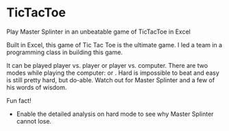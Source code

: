 # TicTacToe
Play Master Splinter in an unbeatable game of TicTacToe in Excel

Built in Excel, this game of Tic Tac Toe is the ultimate game. I led a team in a programming class in building this game.

It can be played player vs. player or player vs. computer. There are two modes while playing the computer: <easy> or <hard>. Hard is impossible to beat and easy is still pretty hard, but do-able. Watch out for Master Splinter and a few of his words of wisdom.

Fun fact!
- Enable the detailed analysis on hard mode to see why Master Splinter cannot lose.
